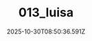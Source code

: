 ---
title: "013_luisa"
description: ""
image: "/uploads/photos/1761814236586-013_luisa.webp"
display: "/uploads/photos/1761814236586-013_luisa-display.webp"
thumbnail: "/uploads/photos/1761814236586-013_luisa-thumb.webp"
width: 4000
height: 6000
featured: false
date: 2025-10-30T08:50:36.591Z
order: 0
---
